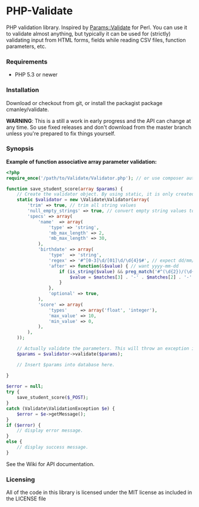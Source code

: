 PHP-Validate
============

PHP validation library.
Inspired by [Params::Validate](http://search.cpan.org/perldoc/Params::Validate) for Perl.
You can use it to validate almost anything, but typically it can be used for (strictly) validating input from HTML forms, fields while reading CSV files, function parameters, etc.

### Requirements
*  PHP 5.3 or newer

### Installation
Download or checkout from git, or install the packagist package cmanley/validate.

**WARNING**: This is a still a work in early progress and the API can change at any time. So use fixed releases and don't download from the master branch unless you're prepared to fix things yourself.

### Synopsis

**Example of function associative array parameter validation:**
```php
<?php
require_once('/path/to/Validate/Validator.php'); // or use composer autoloader

function save_student_score(array $params) {
	// Create the validator object. By using static, it is only created once and persists for all function calls.
	static $validator = new \Validate\Validator(array(
		'trim' => true, // trim all string values
		'null_empty_strings' => true, // convert empty string values to null
		'specs' => array(
			'name'	=> array(
				'type' => 'string',
				'mb_max_length'	=> 2,
				'mb_max_length'	=> 30,
			),
			'birthdate' => array(
				'type'  => 'string',
				'regex' => '#^[0-3]\d/[01]\d/\d{4}$#', // expect dd/mm/yyyy
				'after' => function(&$value) { // want yyyy-mm-dd
					if (is_string($value) && preg_match('#^(\d{2})/(\d{2})/(\d{4})$#', $value, $matches)) {
						$value = $matches[3] . '-' . $matches[2] . '-' . $matches[1];
					}
				},
				'optional' => true,
			),
			'score' => array(
				'types'     => array('float', 'integer'),
				'max_value' => 10,
				'min_value' => 0,
			),
		),
	));

	// Actually validate the parameters. This will throw an exception in invalid parameters are found.
	$params = $validator->validate($params);

	// Insert $params into database here.

}
	
$error = null;
try {
	save_student_score($_POST);
}
catch (Validate\ValidationException $e) {
	$error = $e->getMessage();
}
if ($error) {
	// display error message.
}
else {
	// display success message.
}
```

See the Wiki for API documentation.

### Licensing
All of the code in this library is licensed under the MIT license as included in the LICENSE file
